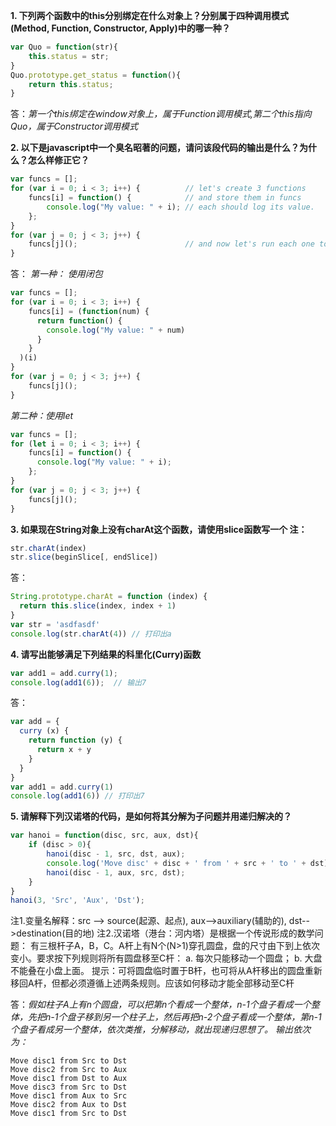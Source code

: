 **1. 下列两个函数中的this分别绑定在什么对象上？分别属于四种调用模式(Method, Function, Constructor, Apply)中的哪一种？**

``` javascript
var Quo = function(str){
    this.status = str;
}
Quo.prototype.get_status = function(){
    return this.status;
}
```
答：*第一个this绑定在window对象上，属于Function调用模式,第二个this指向Quo，属于Constructor调用模式*

**2. 以下是javascript中一个臭名昭著的问题，请问该段代码的输出是什么？为什么？怎么样修正它？**
``` javascript
var funcs = [];
for (var i = 0; i < 3; i++) {          // let's create 3 functions
    funcs[i] = function() {            // and store them in funcs
        console.log("My value: " + i); // each should log its value.
    };
}
for (var j = 0; j < 3; j++) {
    funcs[j]();                        // and now let's run each one to see
}
```
答：
*第一种： 使用闭包*
``` javascript
var funcs = [];
for (var i = 0; i < 3; i++) {
    funcs[i] = (function(num) {
      return function() {
        console.log("My value: " + num)
      }
    }
  )(i)
}
for (var j = 0; j < 3; j++) {
    funcs[j]();
}

```
*第二种：使用let*
``` javascript
var funcs = [];
for (let i = 0; i < 3; i++) {
    funcs[i] = function() {
      console.log("My value: " + i);
    };
}
for (var j = 0; j < 3; j++) {
    funcs[j]();
}
```

**3. 如果现在String对象上没有charAt这个函数，请使用slice函数写一个
注：**

``` javascript
str.charAt(index)
str.slice(beginSlice[, endSlice])
```

答：
``` javascript
String.prototype.charAt = function (index) {
  return this.slice(index, index + 1)
}
var str = 'asdfasdf'
console.log(str.charAt(4)) // 打印出a
```

**4. 请写出能够满足下列结果的科里化(Curry)函数**

``` javascript
var add1 = add.curry(1);
console.log(add1(6));  // 输出7
```

答：

``` javascript
var add = {
  curry (x) {
    return function (y) {
      return x + y
    }
  }
}
var add1 = add.curry(1)
console.log(add1(6)) // 打印出7
```

**5. 请解释下列汉诺塔的代码，是如何将其分解为子问题并用递归解决的？**

``` javascript
var hanoi = function(disc, src, aux, dst){
    if (disc > 0){
        hanoi(disc - 1, src, dst, aux);
        console.log('Move disc' + disc + ' from ' + src + ' to ' + dst);
        hanoi(disc - 1, aux, src, dst);
    }
}
hanoi(3, 'Src', 'Aux', 'Dst');
```

注1.变量名解释：src --> source(起源、起点), aux-->auxiliary(辅助的), dst-->destination(目的地)
注2.汉诺塔（港台：河内塔）是根据一个传说形成的数学问题：
    有三根杆子A，B，C。A杆上有N个(N>1)穿孔圆盘，盘的尺寸由下到上依次变小。要求按下列规则将所有圆盘移至C杆：
        a. 每次只能移动一个圆盘；
        b. 大盘不能叠在小盘上面。
提示：可将圆盘临时置于B杆，也可将从A杆移出的圆盘重新移回A杆，但都必须遵循上述两条规则。应该如何移动才能全部移动至C杆


答：*假如柱子A上有n个圆盘，可以把第n个看成一个整体，n-1个盘子看成一个整体，先把n-1个盘子移到另一个柱子上，然后再把n-2个盘子看成一个整体，第n-1个盘子看成另一个整体，依次类推，分解移动，就出现递归思想了。
输出依次为：*  

``` shell
Move disc1 from Src to Dst  
Move disc2 from Src to Aux  
Move disc1 from Dst to Aux  
Move disc3 from Src to Dst  
Move disc1 from Aux to Src  
Move disc2 from Aux to Dst  
Move disc1 from Src to Dst
```
